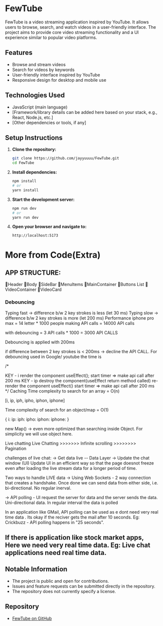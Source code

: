 # FewTube

FewTube is a video streaming application inspired by YouTube. It allows users to browse, search, and watch videos in a user-friendly interface. The project aims to provide core video streaming functionality and a UI experience similar to popular video platforms.

## Features

- Browse and stream videos
- Search for videos by keywords
- User-friendly interface inspired by YouTube
- Responsive design for desktop and mobile use

## Technologies Used

- JavaScript (main language)
- [Framework/library details can be added here based on your stack, e.g., React, Node.js, etc.]
- [Other dependencies or tools, if any]

## Setup Instructions

1. **Clone the repository:**
   ```bash
   git clone https://github.com/jayyuuuu/FewTube.git
   cd FewTube
   ```

2. **Install dependencies:**
   ```bash
   npm install
   # or
   yarn install
   ```

3. **Start the development server:**
   ```bash
   npm run dev
   # or
   yarn run dev
   ```

4. **Open your browser and navigate to:**
   ```
   http://localhost:5173
   ```

# More from Code(Extra) 

## APP STRUCTURE: 
🌟Header
🌟Body
    🌟SideBar
        🌟MenuItems
    🌟MainContainer
        🌟Buttons List
        🌟VideoContainer
               🌟VideoCard

### Debouncing
Typing fast -> difference b/w 2 key strokes is less (let 30 ms)
Typing slow -> difference b/w 2 key strokes is more (let 200 ms)
Performance
iphone pro max = 14 letter * 1000 people making API calls = 14000 API calls

with debouncing = 3 API calls * 1000 = 3000 API CALLS

Debouncing is applied with 200ms

if difference between 2 key strokes is < 200ms -> decline the API CALL.
For debouncing used in Google/ youtube the time is

/*

KEY - i
render the component
useEffect();
start timer => make api call after 200 ms
KEY - ip
destroy the component(useEffect return method called)
re-render the component
useEffect()
start timer => make api call after 200 ms */
Caching
Time complexity to search for an array = O(n)

[i, ip, iph, ipho, iphon, iphone]

Time complexity of search for an object/map = O(1)

{ i: ip: iph: ipho: iphon: iphone: }

new Map() -> even more optimized than searching inside Object. For simplicity we will use object here.

Live chatting
Live Chatting >>>>>>> Infinite scrolling >>>>>>>> Pagination

challenges of live chat: -> Get data live -- Data Layer -> Update the chat window (UI)
Update UI in an efficient way so that the page doesnot freeze even after loading the live stream data for a longer period of time.

Two ways to handle LIVE data -> Using Web Sockets - 2 way connection that creates a handshake. Once done we can send data from either side, i.e. bi-directional. No regular inerval.

-> API polling - UI request the server for data and the server sends the data. Uni-directional data. In regular interval the data is polled

In an application like GMail, API polling can be used as e dont need very real time data . Its okay if the reciver gets the mail after 10 seconds. Eg: Crickbuzz - API polling happens in "25 seconds".

If there is application like stock market apps, Here we need very real time data. Eg: Live chat applications need real time data.
--------------------------------------------------------------------------------------------------------------------------------------------------------------------------


## Notable Information

- The project is public and open for contributions.
- Issues and feature requests can be submitted directly in the repository.
- The repository does not currently specify a license.

## Repository

- [FewTube on GitHub](https://github.com/jayyuuuu/FewTube)
